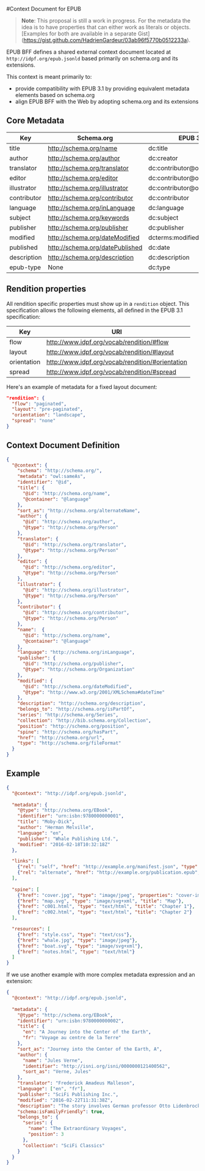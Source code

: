 #Context Document for EPUB

>**Note**: This proposal is still a work in progress. For the metadata the idea is to have properties that can either work as literals or objects. [Examples for both are available in a separate Gist] (https://gist.github.com/HadrienGardeur/03ab96f5770b0512233a).

EPUB BFF defines a shared external context document located at `http://idpf.org/epub.jsonld` based primarily on schema.org and its extensions.

This context is meant primarily to:

- provide compatibility with EPUB 3.1 by providing equivalent metadata elements based on schema.org
- align EPUB BFF with the Web by adopting schema.org and its extensions

## Core Metadata

| Key  | Schema.org | EPUB 3.1 |
| ---- | ---------- | -------- |
| title  | http://schema.org/name  | dc:title |
| author  | http://schema.org/author  | dc:creator |
| translator  | http://schema.org/translator  | dc:contributor@opf:role="trl" |
| editor  | http://schema.org/editor  | dc:contributor@opf:role="edt" |
| illustrator  | http://schema.org/illustrator  | dc:contributor@opf:role="ill" |
| contributor  | http://schema.org/contributor  | dc:contributor |
| language  | http://schema.org/inLanguage  | dc:language |
| subject  | http://schema.org/keywords  | dc:subject |
| publisher  | http://schema.org/publisher  | dc:publisher |
| modified  | http://schema.org/dateModified  | dcterms:modified |
| published  | http://schema.org/datePublished  | dc:date |
| description  | http://schema.org/description  | dc:description |
| epub-type  | None  | dc:type |

## Rendition properties

All rendition specific properties must show up in a `rendition` object. This specification allows the following elements, all defined in the EPUB 3.1 specification:

| Key  | URI |
| ---- | --- |
| flow  | http://www.idpf.org/vocab/rendition/#flow |
| layout  | http://www.idpf.org/vocab/rendition/#layout |
| orientation  | http://www.idpf.org/vocab/rendition/#orientation |
| spread  | http://www.idpf.org/vocab/rendition/#spread |

Here's an example of metadata for a fixed layout document:
```json
"rendition": {
  "flow": "paginated",
  "layout": "pre-paginated",
  "orientation": "landscape",
  "spread": "none"
}
```

## Context Document Definition
```json
{
  "@context": {
    "schema": "http://schema.org/",
    "metadata": "owl:sameAs",
    "identifier": "@id",
    "title": {
      "@id": "http://schema.org/name",
      "@container": "@language"
    },
    "sort_as": "http://schema.org/alternateName",
    "author": {
      "@id": "http://schema.org/author",
      "@type": "http://schema.org/Person"
    },
    "translator": {
      "@id": "http://schema.org/translator",
      "@type": "http://schema.org/Person"
    },
    "editor": {
      "@id": "http://schema.org/editor",
      "@type": "http://schema.org/Person"
    },
    "illustrator": {
      "@id": "http://schema.org/illustrator",
      "@type": "http://schema.org/Person"
    },
    "contributor": {
      "@id": "http://schema.org/contributor",
      "@type": "http://schema.org/Person"
    },
    "name":  {
      "@id": "http://schema.org/name",
      "@container": "@language"
    },
    "language": "http://schema.org/inLanguage",
    "publisher": {
      "@id": "http://schema.org/publisher",
      "@type": "http://schema.org/Organization"
    },
    "modified": {
      "@id": "http://schema.org/dateModified",
      "@type": "http://www.w3.org/2001/XMLSchema#dateTime"
    },
    "description": "http://schema.org/description",
    "belongs_to": "http://schema.org/isPartOf",
    "series": "http://schema.org/Series",
    "collection": "http://bib.schema.org/Collection",
    "position": "http://schema.org/position",
    "spine": "http://schema.org/hasPart",
    "href": "http://schema.org/url",
    "type": "http://schema.org/fileFormat"
  }
}
```

## Example

```json
{
  "@context": "http://idpf.org/epub.jsonld",
  
  "metadata": {
    "@type": "http://schema.org/EBook",
    "identifier": "urn:isbn:9780000000001",
    "title": "Moby-Dick",
    "author": "Herman Melville",
    "language": "en",
    "publisher": "Whale Publishing Ltd.",
    "modified": "2016-02-18T10:32:18Z"
  },

  "links": [
    {"rel": "self", "href": "http://example.org/manifest.json", "type": "application/epub+json"},
    {"rel": "alternate", "href": "http://example.org/publication.epub", "type": "application/epub+zip"}
  ],
  
  "spine": [
    {"href": "cover.jpg", "type": "image/jpeg", "properties": "cover-image", "title": "Cover"}, 
    {"href": "map.svg", "type": "image/svg+xml", "title": "Map"}, 
    {"href": "c001.html", "type": "text/html", "title": "Chapter 1"}, 
    {"href": "c002.html", "type": "text/html", "title": "Chapter 2"}
  ],

  "resources": [
    {"href": "style.css", "type": "text/css"}, 
    {"href": "whale.jpg", "type": "image/jpeg"}, 
    {"href": "boat.svg", "type": "image/svg+xml"}, 
    {"href": "notes.html", "type": "text/html"}
  ]
}
```

If we use another example with more complex metadata expression and an extension:

```json
{
  "@context": "http://idpf.org/epub.jsonld",
  
  "metadata": {
    "@type": "http://schema.org/EBook",
    "identifier": "urn:isbn:9780000000002",
    "title": {
      "en": "A Journey into the Center of the Earth",
      "fr": "Voyage au centre de la Terre"
    },
    "sort_as": "Journey into the Center of the Earth, A",
    "author": {
      "name": "Jules Verne",
      "identifier": "http://isni.org/isni/0000000121400562",
      "sort_as": "Verne, Jules"
    },
    "translator": "Frederick Amadeus Malleson",
    "language": ["en", "fr"],
    "publisher": "SciFi Publishing Inc.",
    "modified": "2016-02-22T11:31:38Z",
    "description": "The story involves German professor Otto Lidenbrock who believes there are volcanic tubes going toward the centre of the Earth. He, his nephew Axel, and their guide Hans descend into the Icelandic volcano Snæfellsjökull, encountering many adventures, including prehistoric animals and natural hazards, before eventually coming to the surface again in southern Italy, at the Stromboli volcano.",
    "schema:isFamilyFriendly": true,
    "belongs_to": {
      "series": {
        "name": "The Extraordinary Voyages",
        "position": 3
      },
      "collection": "SciFi Classics"
    }
  }
}
```
